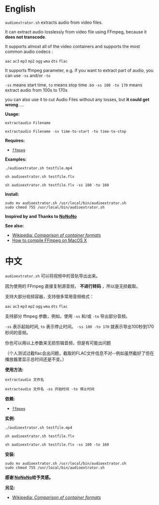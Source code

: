 English
===== 
`audioextrator.sh` extracts audio from video files.

It can extract audio losslessly from video file using FFmpeg, because it **does not transcode**.

It supports almost all of the video containers and supports the most common audio codecs :

`aac` `ac3` `mp3` `mp2` `ogg` `wma` `dts` `flac`

It supports ffmpeg parameter, e.g. If you want to extract part of audio, you can use `-ss` and/or `-to`

`-ss` means start time, `to` means stop time .so `-ss 100 -to 170` means extract audio from 100s to 170s

you can also use it to cut Audio Files without any losses, but **it could get wrong** ....

**Usage:** 

`extractaudio Filename`

`extractaudio Filename -ss time-to-start -to time-to-stop`

**Requires:**

* [`ffmpeg`](http://www.ffmpeg.org/)

**Examples:**

    ./audioextrator.sh testfile.mp4

    sh audioextrator.sh testfile.flv
    
    sh audioextrator.sh testfile.flv -ss 100 -to 160

**Install:**

    sudo mv audioextrator.sh /usr/local/bin/audioextrator.sh
    sudo chmod 755 /usr/local/bin/audioextrator.sh

**Inspired by and Thanks to [NoNoNo](https://github.com/NoNoNo/shellscripts-extractaudio)**

**See also:**

* [Wikipedia: *Comparison of container formats*](http://en.wikipedia.org/wiki/Comparison_of_container_formats)
* [How to compile FFmpeg on MacOS X](http://blog.mameso.com/2010/04/ffmpeg-fur-mac-osx-10-6-compilieren/)

中文
=======
`audioextrator.sh` 可以将视频中的音轨导出出来。

因为使用的 FFmpeg 直接复制源音频， **不进行转码** ，所以是无损截取。

支持大部分视频容器，支持很多常用音频格式：

`aac` `ac3` `mp3` `mp2` `ogg` `wma` `dts` `flac`

支持部分 ffmpeg 参数，例如，使用 `-ss` 和/或 `-to` 导出部分音频。

`-ss` 表示起始时间, `to` 表示停止时间。 `-ss 100 -to 170` 就表示导出100秒到170秒间的音频。

你也可以用以上参数来无损剪辑音频，但是有可能出问题

（个人测试过截flac会出问题，截取的FLAC文件信息不对--例如虽然截好了但在播放器里显示总时间还是不变。）

**使用方法:** 

`extractaudio 文件名`

`extractaudio 文件名 -ss 开始时间 -to 停止时间`

**依赖:**

* [`ffmpeg`](http://www.ffmpeg.org/)

**实例:**

    ./audioextrator.sh testfile.mp4

    sh audioextrator.sh testfile.flv
    
    sh audioextrator.sh testfile.flv -ss 100 -to 160

**安装:**

    sudo mv audioextrator.sh /usr/local/bin/audioextrator.sh
    sudo chmod 755 /usr/local/bin/audioextrator.sh

**感谢 [NoNoNo](https://github.com/NoNoNo/shellscripts-extractaudio)给予灵感。**

**另见:**

* [Wikipedia: *Comparison of container formats*](http://en.wikipedia.org/wiki/Comparison_of_container_formats)

